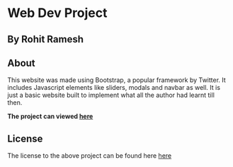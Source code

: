 # Web Dev Project
## By Rohit Ramesh

## About
This website was made using Bootstrap, a popular framework by Twitter. It includes Javascript elements like sliders, modals and navbar as well. It is just a basic website built to implement what all the author had learnt till then.

**The project can viewed [here](https://therohitramesh.github.io)**

## License
The license to the above project can be found here [here](https://github.com/therohitramesh/therohitramesh.github.io/blob/master/LICENSE.txt)

